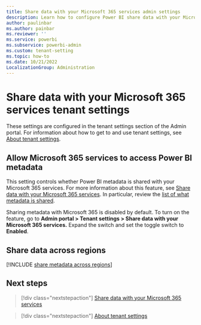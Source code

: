 ```yaml
---
title: Share data with your Microsoft 365 services admin settings
description: Learn how to configure Power BI share data with your Microsoft 365 services admin settings.
author: paulinbar
ms.author: painbar
ms.reviewer: ''
ms.service: powerbi
ms.subservice: powerbi-admin
ms.custom: tenant-setting
ms.topic: how-to
ms.date: 10/21/2022
LocalizationGroup: Administration
---
```


# Share data with your Microsoft 365 services tenant settings

These settings are configured in the tenant settings section of the Admin portal. For information about how to get to and use tenant settings, see [About tenant settings](service-admin-portal-about-tenant-settings.md).

## Allow Microsoft 365 services to access Power BI metadata

This setting controls whether Power BI metadata is shared with your Microsoft 365 services. For more information about this feature, see [Share data with your Microsoft 365 services](./admin-share-power-bi-metadata-microsoft-365-services.md). In particular, review the [list of what metadata is shared](./admin-share-power-bi-metadata-microsoft-365-services.md#data-that-will-be-shared-with-microsoft-365).

Sharing metadata with Microsoft 365 is disabled by default. To turn on the feature, go to **Admin portal > Tenant settings > Share data with your Microsoft 365 services.** Expand the switch and set the toggle switch to **Enabled**.

## Share data across regions

[!INCLUDE [share metadata across regions](../includes/share-metadata-across-regions.md)]

## Next steps

>[!div class="nextstepaction"]
>[Share data with your Microsoft 365 services](./admin-share-power-bi-metadata-microsoft-365-services.md)

>[!div class="nextstepaction"]
>[About tenant settings](service-admin-portal-about-tenant-settings.md)
